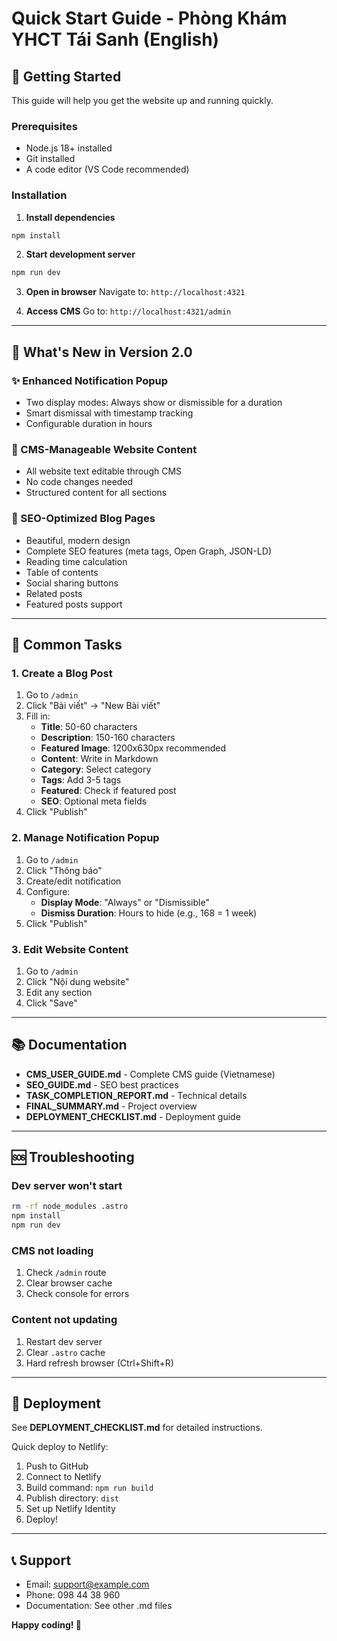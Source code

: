 # Quick Start Guide - Phòng Khám YHCT Tái Sanh (English)

## 🚀 Getting Started

This guide will help you get the website up and running quickly.

### Prerequisites

- Node.js 18+ installed
- Git installed
- A code editor (VS Code recommended)

### Installation

1. **Install dependencies**
```bash
npm install
```

2. **Start development server**
```bash
npm run dev
```

3. **Open in browser**
Navigate to: `http://localhost:4321`

4. **Access CMS**
Go to: `http://localhost:4321/admin`

---

## 🎯 What's New in Version 2.0

### ✨ Enhanced Notification Popup
- Two display modes: Always show or dismissible for a duration
- Smart dismissal with timestamp tracking
- Configurable duration in hours

### 📝 CMS-Manageable Website Content
- All website text editable through CMS
- No code changes needed
- Structured content for all sections

### 🎨 SEO-Optimized Blog Pages
- Beautiful, modern design
- Complete SEO features (meta tags, Open Graph, JSON-LD)
- Reading time calculation
- Table of contents
- Social sharing buttons
- Related posts
- Featured posts support

---

## 📝 Common Tasks

### 1. Create a Blog Post

1. Go to `/admin`
2. Click "Bài viết" → "New Bài viết"
3. Fill in:
   - **Title**: 50-60 characters
   - **Description**: 150-160 characters
   - **Featured Image**: 1200x630px recommended
   - **Content**: Write in Markdown
   - **Category**: Select category
   - **Tags**: Add 3-5 tags
   - **Featured**: Check if featured post
   - **SEO**: Optional meta fields
4. Click "Publish"

### 2. Manage Notification Popup

1. Go to `/admin`
2. Click "Thông báo"
3. Create/edit notification
4. Configure:
   - **Display Mode**: "Always" or "Dismissible"
   - **Dismiss Duration**: Hours to hide (e.g., 168 = 1 week)
5. Click "Publish"

### 3. Edit Website Content

1. Go to `/admin`
2. Click "Nội dung website"
3. Edit any section
4. Click "Save"

---

## 📚 Documentation

- **CMS_USER_GUIDE.md** - Complete CMS guide (Vietnamese)
- **SEO_GUIDE.md** - SEO best practices
- **TASK_COMPLETION_REPORT.md** - Technical details
- **FINAL_SUMMARY.md** - Project overview
- **DEPLOYMENT_CHECKLIST.md** - Deployment guide

---

## 🆘 Troubleshooting

### Dev server won't start
```bash
rm -rf node_modules .astro
npm install
npm run dev
```

### CMS not loading
1. Check `/admin` route
2. Clear browser cache
3. Check console for errors

### Content not updating
1. Restart dev server
2. Clear `.astro` cache
3. Hard refresh browser (Ctrl+Shift+R)

---

## 🚀 Deployment

See **DEPLOYMENT_CHECKLIST.md** for detailed instructions.

Quick deploy to Netlify:
1. Push to GitHub
2. Connect to Netlify
3. Build command: `npm run build`
4. Publish directory: `dist`
5. Set up Netlify Identity
6. Deploy!

---

## 📞 Support

- Email: support@example.com
- Phone: 098 44 38 960
- Documentation: See other .md files

**Happy coding! 🎉**

